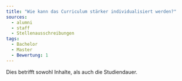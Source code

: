 ```yaml
---
title: "Wie kann das Curriculum stärker individualisiert werden?"
sources:
  - alumni
  - staff
  - Stellenausschreibungen
tags:
  - Bachelor
  - Master
  - Bewertung: 1
---
```


Dies betrifft sowohl Inhalte, als auch die Studiendauer.
